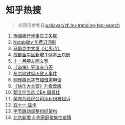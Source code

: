 # 知乎热搜

> 此项目参考自[justjavac/zhihu-trending-top-search](https://github.com/justjavac/zhihu-trending-top-search/blob/main/utils.ts)

<!-- BEGIN -->
  <!-- 最后更新时间:Tue Nov 02 2021 14:10:25 GMT+0000 (Coordinated Universal Time) -->
  1. [渤海银行涉事员工失联](https://www.zhihu.com/search?q=渤海银行)
1. [Notability 年费订阅制](https://www.zhihu.com/search?q=notability)
1. [马斯克中文发《七步诗》](https://www.zhihu.com/search?q=马斯克)
1. [成都金牛区新增 1 例本土病例](https://www.zhihu.com/search?q=成都疫情)
1. [十一月朋友圈文案](https://www.zhihu.com/search?q=十一月)
1. [《乌海》导演亲自答](https://www.zhihu.com/search?q=乌海)
1. [东京地铁纵火砍人事件](https://www.zhihu.com/search?q=东京地铁)
1. [网传腾讯字节加班需申请](https://www.zhihu.com/search?q=加班申请)
1. [《快乐大本营》升级改版](https://www.zhihu.com/search?q=快乐大本营)
1. [郭艾伦当选 CBA 周最佳](https://www.zhihu.com/search?q=CBA周最佳)
1. [吴亦凡经纪公司涉纠纷被起诉](https://www.zhihu.com/search?q=吴亦凡)
1. [双十一 显卡](https://www.zhihu.com/search?q=显卡)
1. [字节跳动调整组织架构](https://www.zhihu.com/search?q=字节跳动)
1. [北京新增 4 例家庭聚集性疫情](https://www.zhihu.com/search?q=北京疫情)
  <!-- END -->